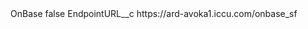 <?xml version="1.0" encoding="UTF-8"?>
<CustomMetadata xmlns="http://soap.sforce.com/2006/04/metadata" xmlns:xsi="http://www.w3.org/2001/XMLSchema-instance" xmlns:xsd="http://www.w3.org/2001/XMLSchema">
    <label>OnBase</label>
    <protected>false</protected>
    <values>
        <field>EndpointURL__c</field>
        <value xsi:type="xsd:string">https://ard-avoka1.iccu.com/onbase_sf</value>
    </values>
</CustomMetadata>

